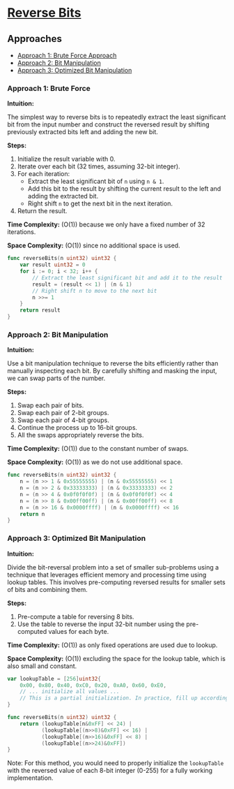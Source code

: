 # [Reverse Bits](https://leetcode.com/problems/reverse-bits/)

## Approaches
- [Approach 1: Brute Force Approach](#approach-1-brute-force)
- [Approach 2: Bit Manipulation](#approach-2-bit-manipulation)
- [Approach 3: Optimized Bit Manipulation](#approach-3-optimized-bit-manipulation)

### Approach 1: Brute Force

**Intuition:**

The simplest way to reverse bits is to repeatedly extract the least significant bit from the input number and construct the reversed result by shifting previously extracted bits left and adding the new bit.

**Steps:**

1. Initialize the result variable with 0.
2. Iterate over each bit (32 times, assuming 32-bit integer).
3. For each iteration:
   - Extract the least significant bit of `n` using `n & 1`.
   - Add this bit to the result by shifting the current result to the left and adding the extracted bit.
   - Right shift `n` to get the next bit in the next iteration.
4. Return the result.

**Time Complexity:** \(O(1)\) because we only have a fixed number of 32 iterations.

**Space Complexity:** \(O(1)\) since no additional space is used.

```go
func reverseBits(n uint32) uint32 {
    var result uint32 = 0
    for i := 0; i < 32; i++ {
        // Extract the least significant bit and add it to the result
        result = (result << 1) | (n & 1)
        // Right shift n to move to the next bit
        n >>= 1
    }
    return result
}
```

### Approach 2: Bit Manipulation

**Intuition:**

Use a bit manipulation technique to reverse the bits efficiently rather than manually inspecting each bit. By carefully shifting and masking the input, we can swap parts of the number.

**Steps:**

1. Swap each pair of bits.
2. Swap each pair of 2-bit groups.
3. Swap each pair of 4-bit groups.
4. Continue the process up to 16-bit groups.
5. All the swaps appropriately reverse the bits.

**Time Complexity:** \(O(1)\) due to the constant number of swaps.

**Space Complexity:** \(O(1)\) as we do not use additional space.

```go
func reverseBits(n uint32) uint32 {
    n = (n >> 1 & 0x55555555) | (n & 0x55555555) << 1
    n = (n >> 2 & 0x33333333) | (n & 0x33333333) << 2
    n = (n >> 4 & 0x0f0f0f0f) | (n & 0x0f0f0f0f) << 4
    n = (n >> 8 & 0x00ff00ff) | (n & 0x00ff00ff) << 8
    n = (n >> 16 & 0x0000ffff) | (n & 0x0000ffff) << 16
    return n
}
```

### Approach 3: Optimized Bit Manipulation

**Intuition:**

Divide the bit-reversal problem into a set of smaller sub-problems using a technique that leverages efficient memory and processing time using lookup tables. This involves pre-computing reversed results for smaller sets of bits and combining them.

**Steps:**

1. Pre-compute a table for reversing 8 bits.
2. Use the table to reverse the input 32-bit number using the pre-computed values for each byte.

**Time Complexity:** \(O(1)\) as only fixed operations are used due to lookup.

**Space Complexity:** \(O(1)\) excluding the space for the lookup table, which is also small and constant.

```go
var lookupTable = [256]uint32{
    0x00, 0x80, 0x40, 0xC0, 0x20, 0xA0, 0x60, 0xE0,
    // ... initialize all values ...
    // This is a partial initialization. In practice, fill up according to the reversed bits.
}

func reverseBits(n uint32) uint32 {
    return (lookupTable[n&0xFF] << 24) |
           (lookupTable[(n>>8)&0xFF] << 16) |
           (lookupTable[(n>>16)&0xFF] << 8) |
           (lookupTable[(n>>24)&0xFF])
}
```

Note: For this method, you would need to properly initialize the `lookupTable` with the reversed value of each 8-bit integer (0-255) for a fully working implementation.

